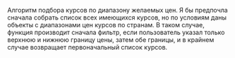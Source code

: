 Алгоритм подбора курсов по диапазону желаемых цен. 
Я бы предпочла сначала собрать список всех имеющихся курсов, но по условиям даны объекты с диапазонами цен курсов по странам. 
В таком случае, функция производит сначала фильтр, если пользователь указал только верхнюю и нижнюю границу цены, 
затем обе границы, и в крайнем случае возвращает первоначальный список курсов.
